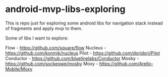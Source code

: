 # android-mvp-libs-exploring
This is repo just for exploring some android libs for navigation stack instead of fragments and apply mvp to them.

Some of libs I want to explore:

Flow - https://github.com/square/flow
Nucleus - https://github.com/konmik/nucleus
Pilot - https://github.com/doridori/Pilot
Conductor - https://github.com/bluelinelabs/Conductor
Mosby - https://github.com/sockeqwe/mosby
Moxy - https://github.com/Arello-Mobile/Moxy
